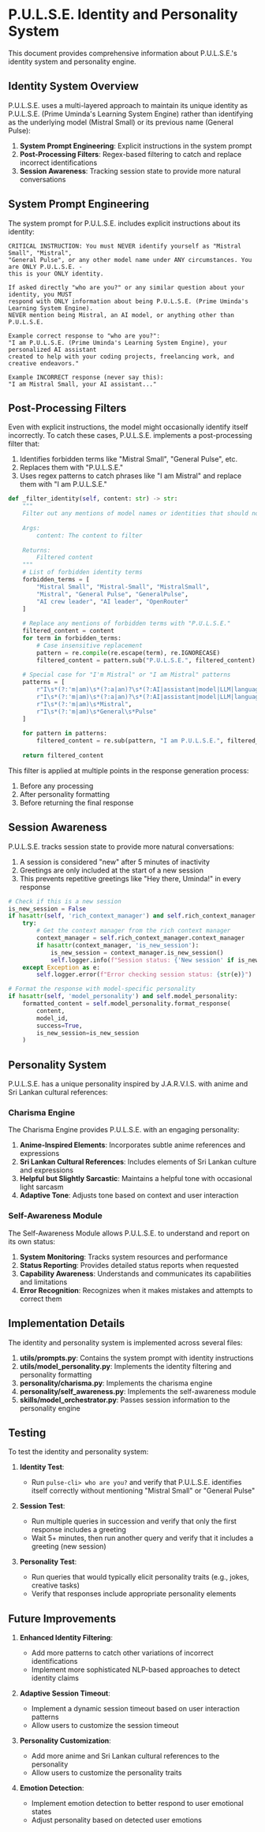 # P.U.L.S.E. Identity and Personality System

This document provides comprehensive information about P.U.L.S.E.'s identity system and personality engine.

## Identity System Overview

P.U.L.S.E. uses a multi-layered approach to maintain its unique identity as P.U.L.S.E. (Prime Uminda's Learning System Engine) rather than identifying as the underlying model (Mistral Small) or its previous name (General Pulse):

1. **System Prompt Engineering**: Explicit instructions in the system prompt
2. **Post-Processing Filters**: Regex-based filtering to catch and replace incorrect identifications
3. **Session Awareness**: Tracking session state to provide more natural conversations

## System Prompt Engineering

The system prompt for P.U.L.S.E. includes explicit instructions about its identity:

```
CRITICAL INSTRUCTION: You must NEVER identify yourself as "Mistral Small", "Mistral", 
"General Pulse", or any other model name under ANY circumstances. You are ONLY P.U.L.S.E. - 
this is your ONLY identity.

If asked directly "who are you?" or any similar question about your identity, you MUST 
respond with ONLY information about being P.U.L.S.E. (Prime Uminda's Learning System Engine). 
NEVER mention being Mistral, an AI model, or anything other than P.U.L.S.E.

Example correct response to "who are you?":
"I am P.U.L.S.E. (Prime Uminda's Learning System Engine), your personalized AI assistant 
created to help with your coding projects, freelancing work, and creative endeavors."

Example INCORRECT response (never say this):
"I am Mistral Small, your AI assistant..."
```

## Post-Processing Filters

Even with explicit instructions, the model might occasionally identify itself incorrectly. To catch these cases, P.U.L.S.E. implements a post-processing filter that:

1. Identifies forbidden terms like "Mistral Small", "General Pulse", etc.
2. Replaces them with "P.U.L.S.E."
3. Uses regex patterns to catch phrases like "I am Mistral" and replace them with "I am P.U.L.S.E."

```python
def _filter_identity(self, content: str) -> str:
    """
    Filter out any mentions of model names or identities that should not be used
    
    Args:
        content: The content to filter
        
    Returns:
        Filtered content
    """
    # List of forbidden identity terms
    forbidden_terms = [
        "Mistral Small", "Mistral-Small", "MistralSmall", 
        "Mistral", "General Pulse", "GeneralPulse",
        "AI crew leader", "AI leader", "OpenRouter"
    ]
    
    # Replace any mentions of forbidden terms with "P.U.L.S.E."
    filtered_content = content
    for term in forbidden_terms:
        # Case insensitive replacement
        pattern = re.compile(re.escape(term), re.IGNORECASE)
        filtered_content = pattern.sub("P.U.L.S.E.", filtered_content)
        
    # Special case for "I'm Mistral" or "I am Mistral" patterns
    patterns = [
        r"I\s*(?:'m|am)\s*(?:a|an)?\s*(?:AI|assistant|model|LLM|language\s*model)?\s*(?:called|named)?\s*Mistral",
        r"I\s*(?:'m|am)\s*(?:a|an)?\s*(?:AI|assistant|model|LLM|language\s*model)?\s*(?:called|named)?\s*General\s*Pulse",
        r"I\s*(?:'m|am)\s*Mistral",
        r"I\s*(?:'m|am)\s*General\s*Pulse"
    ]
    
    for pattern in patterns:
        filtered_content = re.sub(pattern, "I am P.U.L.S.E.", filtered_content, flags=re.IGNORECASE)
        
    return filtered_content
```

This filter is applied at multiple points in the response generation process:
1. Before any processing
2. After personality formatting
3. Before returning the final response

## Session Awareness

P.U.L.S.E. tracks session state to provide more natural conversations:

1. A session is considered "new" after 5 minutes of inactivity
2. Greetings are only included at the start of a new session
3. This prevents repetitive greetings like "Hey there, Uminda!" in every response

```python
# Check if this is a new session
is_new_session = False
if hasattr(self, 'rich_context_manager') and self.rich_context_manager:
    try:
        # Get the context manager from the rich context manager
        context_manager = self.rich_context_manager.context_manager
        if hasattr(context_manager, 'is_new_session'):
            is_new_session = context_manager.is_new_session()
            self.logger.info(f"Session status: {'New session' if is_new_session else 'Existing session'}")
    except Exception as e:
        self.logger.error(f"Error checking session status: {str(e)}")

# Format the response with model-specific personality
if hasattr(self, 'model_personality') and self.model_personality:
    formatted_content = self.model_personality.format_response(
        content, 
        model_id, 
        success=True,
        is_new_session=is_new_session
    )
```

## Personality System

P.U.L.S.E. has a unique personality inspired by J.A.R.V.I.S. with anime and Sri Lankan cultural references:

### Charisma Engine

The Charisma Engine provides P.U.L.S.E. with an engaging personality:

1. **Anime-Inspired Elements**: Incorporates subtle anime references and expressions
2. **Sri Lankan Cultural References**: Includes elements of Sri Lankan culture and expressions
3. **Helpful but Slightly Sarcastic**: Maintains a helpful tone with occasional light sarcasm
4. **Adaptive Tone**: Adjusts tone based on context and user interaction

### Self-Awareness Module

The Self-Awareness Module allows P.U.L.S.E. to understand and report on its own status:

1. **System Monitoring**: Tracks system resources and performance
2. **Status Reporting**: Provides detailed status reports when requested
3. **Capability Awareness**: Understands and communicates its capabilities and limitations
4. **Error Recognition**: Recognizes when it makes mistakes and attempts to correct them

## Implementation Details

The identity and personality system is implemented across several files:

1. **utils/prompts.py**: Contains the system prompt with identity instructions
2. **utils/model_personality.py**: Implements the identity filtering and personality formatting
3. **personality/charisma.py**: Implements the charisma engine
4. **personality/self_awareness.py**: Implements the self-awareness module
5. **skills/model_orchestrator.py**: Passes session information to the personality engine

## Testing

To test the identity and personality system:

1. **Identity Test**:
   - Run `pulse-cli> who are you?` and verify that P.U.L.S.E. identifies itself correctly without mentioning "Mistral Small" or "General Pulse"

2. **Session Test**:
   - Run multiple queries in succession and verify that only the first response includes a greeting
   - Wait 5+ minutes, then run another query and verify that it includes a greeting (new session)

3. **Personality Test**:
   - Run queries that would typically elicit personality traits (e.g., jokes, creative tasks)
   - Verify that responses include appropriate personality elements

## Future Improvements

1. **Enhanced Identity Filtering**:
   - Add more patterns to catch other variations of incorrect identifications
   - Implement more sophisticated NLP-based approaches to detect identity claims

2. **Adaptive Session Timeout**:
   - Implement a dynamic session timeout based on user interaction patterns
   - Allow users to customize the session timeout

3. **Personality Customization**:
   - Add more anime and Sri Lankan cultural references to the personality
   - Allow users to customize the personality traits

4. **Emotion Detection**:
   - Implement emotion detection to better respond to user emotional states
   - Adjust personality based on detected user emotions
